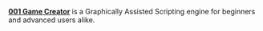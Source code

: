 [**001 Game Creator**](https://001gamecreator.com/) is a Graphically Assisted Scripting engine for beginners and advanced users alike.
